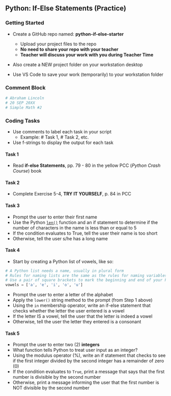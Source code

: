 ## Python: If-Else Statements (Practice)

### Getting Started

- Create a GitHub repo named: **python-if-else-starter**
    - Upload your project files to the repo
    - **No need to share your repo with your teacher**
    - **Teacher will discuss your work with you during Teacher  Time**

- Also create a NEW project folder on your workstation desktop
- Use VS Code to save your work (temporarily) to your workstation folder


### Comment Block

```python
# Abraham Lincoln
# 20 SEP 20XX
# Simple Math #2
```

### Coding Tasks

- Use comments to label each task in your script
  - Example: # Task 1, # Task 2, etc.
- Use f-strings to display the output for each task

#### Task 1

- Read **if-else Statements**, pp. 79 - 80 in the yellow PCC (*Python Crash Course*) book

#### Task 2

- Complete Exercise 5-4, **TRY IT YOURSELF**, p. 84 in PCC

#### Task 3

- Prompt the user to enter their first name
- Use the Python [`len()`](https://www.w3schools.com/python/ref_func_len.asp) function and an if statement to determine if the number of characters in the name is less than or equal to 5
- If the condition evaluates to True, tell the user their name is too short
- Otherwise, tell the user s/he has a long name

#### Task 4

- Start by creating a Python list of vowels, like so:

```python
# A Python list needs a name, usually in plural form
# Rules for naming lists are the same as the rules for naming variables
# Use a pair of square brackets to mark the beginning and end of your Python list
vowels = ['a', 'e', 'i', 'o', 'u']
```

- Prompt the user to enter a letter of the alphabet
- Apply the `lower()` string method to the prompt (from Step 1 above)
- Using the `in` membership operator, write an if-else statement that checks whether the letter the user entered is a vowel 
- If the letter IS a vowel, tell the user that the letter is indeed a vowel
- Otherwise, tell the user the letter they entered is a consonant

#### Task 5

- Prompt the user to enter two (2) **integers**
- What function tells Python to treat user input as an integer?
- Using the modulus operator (%), write an if statement that checks to see if the first integer divided by the second integer has a remainder of zero (0)
- If the condition evaluates to `True`, print a message that says that the first number is divisible by the second number
- Otherwise, print a message informing the user that the first number is NOT divisible by the second number
